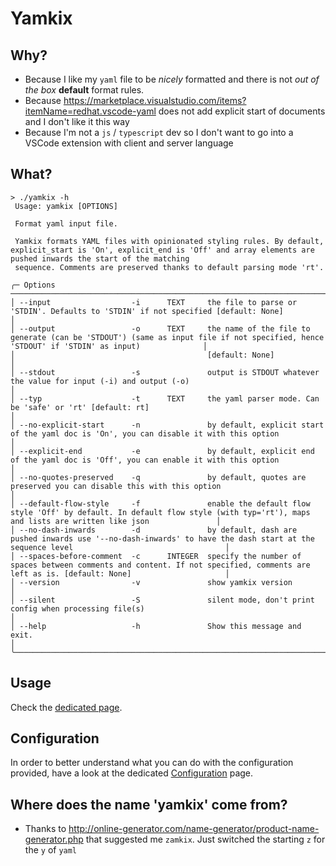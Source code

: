 # Yamkix

## Why?

- Because I like my `yaml` file to be _nicely_ formatted and there is not _out of the box_ **default** format rules.
- Because
  <https://marketplace.visualstudio.com/items?itemName=redhat.vscode-yaml>
  does not add explicit start of documents and I don't like it this
  way
- Because I'm not a `js` / `typescript` dev so I don't want to go into a
  VSCode extension with client and server language

## What?

``` shell
> ./yamkix -h
 Usage: yamkix [OPTIONS]

 Format yaml input file.

 Yamkix formats YAML files with opinionated styling rules. By default, explicit_start is 'On', explicit_end is 'Off' and array elements are pushed inwards the start of the matching
 sequence. Comments are preserved thanks to default parsing mode 'rt'.

╭─ Options ───────────────────────────────────────────────────────────────────────────────────────────────────────────────────────────────────────────────────────────────────────────╮
│ --input                  -i      TEXT     the file to parse or 'STDIN'. Defaults to 'STDIN' if not specified [default: None]                                                        │
│ --output                 -o      TEXT     the name of the file to generate (can be 'STDOUT') (same as input file if not specified, hence 'STDOUT' if 'STDIN' as input)              │
│                                           [default: None]                                                                                                                           │
│ --stdout                 -s               output is STDOUT whatever the value for input (-i) and output (-o)                                                                        │
│ --typ                    -t      TEXT     the yaml parser mode. Can be 'safe' or 'rt' [default: rt]                                                                                 │
│ --no-explicit-start      -n               by default, explicit start of the yaml doc is 'On', you can disable it with this option                                                   │
│ --explicit-end           -e               by default, explicit end of the yaml doc is 'Off', you can enable it with this option                                                     │
│ --no-quotes-preserved    -q               by default, quotes are preserved you can disable this with this option                                                                    │
│ --default-flow-style     -f               enable the default flow style 'Off' by default. In default flow style (with typ='rt'), maps and lists are written like json               │
│ --no-dash-inwards        -d               by default, dash are pushed inwards use '--no-dash-inwards' to have the dash start at the sequence level                                  │
│ --spaces-before-comment  -c      INTEGER  specify the number of spaces between comments and content. If not specified, comments are left as is. [default: None]                     │
│ --version                -v               show yamkix version                                                                                                                       │
│ --silent                 -S               silent mode, don't print config when processing file(s)                                                                                   │
│ --help                   -h               Show this message and exit.                                                                                                               │
╰─────────────────────────────────────────────────────────────────────────────────────────────────────────────────────────────────────────────────────────────────────────────────────╯
```

## Usage

Check the [dedicated page](usage.md).

## Configuration

In order to better understand what you can do with the configuration provided, have a look at the dedicated [Configuration](configuration.md) page.

## Where does the name 'yamkix' come from?

- Thanks to
  <http://online-generator.com/name-generator/product-name-generator.php>
  that suggested me `zamkix`. Just switched the starting `z` for the
  `y` of `yaml`
